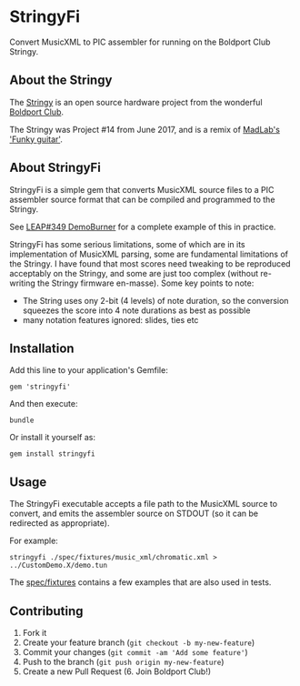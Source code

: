# StringyFi

Convert MusicXML to PIC assembler for running on the Boldport Club Stringy.

## About the Stringy

The [Stringy](https://www.boldport.com/products/stringy/) is an open source hardware project
from the wonderful [Boldport Club](http://www.boldport.club/).

The Stringy was Project #14 from June 2017, and is a remix of
[MadLab's 'Funky guitar'](http://www.madlab.org/kits/guitar.html).

## About StringyFi

StringyFi is a simple gem that converts MusicXML source files to
a PIC assembler source format that can be compiled and programmed to the Stringy.

See [LEAP#349 DemoBurner](https://github.com/tardate/LittleArduinoProjects/tree/master/BoldportClub/stringy/DemoBurner)
for a complete example of this in practice.

StringyFi has some serious limitations, some of which are in its implementation of MusicXML parsing,
some are fundamental limitations of the Stringy. I have found that most scores need tweaking
to be reproduced acceptably on the Stringy, and some are just too complex (without re-writing the Stringy firmware en-masse).
Some key points to note:

* The String uses ony 2-bit (4 levels) of note duration, so the conversion squeezes the score into 4 note durations as best as possible
* many notation features ignored: slides, ties etc

## Installation

Add this line to your application's Gemfile:

    gem 'stringyfi'

And then execute:

    bundle

Or install it yourself as:

    gem install stringyfi

## Usage

The StringyFi executable accepts a file path to the MusicXML source to convert,
and emits the assembler source on STDOUT (so it can be redirected as appropriate).

For example:

    stringyfi ./spec/fixtures/music_xml/chromatic.xml > ../CustomDemo.X/demo.tun

The
[spec/fixtures](./spec/fixtures/music_xml)
contains a few examples that are also used in tests.

## Contributing

1. Fork it
2. Create your feature branch (`git checkout -b my-new-feature`)
3. Commit your changes (`git commit -am 'Add some feature'`)
4. Push to the branch (`git push origin my-new-feature`)
5. Create a new Pull Request
(6. Join Boldport Club!)
